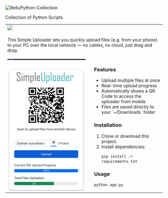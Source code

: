 ![RelluPython-Collection](https://img.relluem94.de/logos/main/rellupython_collection.png)


Collection of Python Scripts


<table>
  <tr>
    <td colspan="2">
      <img src="https://img.relluem94.de/logos/web/SimpleUploader.png">
    </td>
  </tr>
  <tr>
    <td colspan="2">
      <p>This Simple Uploader lets you quickly upload files (e.g. from your phone) to your PC over the local network — no cables, no cloud, just drag and drop.</p>
    </td>
  </tr>
  <tr>
    <td><img src="./img/SimpleUploader.png" alt="Simple Uploader" style="max-width: 250px;"></td>
    <td>
      <h3>Features</h3>
      <ul>
        <li>Upload multiple files at once</li>
        <li>Real-time upload progress</li>
        <li>Automatically shows a QR Code to access the uploader from mobile</li>
        <li>Files are saved directly to your `~/Downloads` folder</li>
      </ul>
      <h3>Installation</h3>
      <ol>
        <li>Clone or download this project.</li>
        <li>Install dependencies:</li>
        <pre><code>pip install -r requirements.txt</code></pre>
      </ol>
      <h3>Usage</h3>
      <pre><code>python app.py</code></pre>
    </td>
  </tr>
</table>

